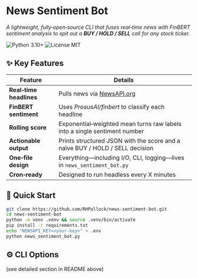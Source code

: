 # News Sentiment Bot

*A lightweight, fully‑open‑source CLI that fuses real‑time news with FinBERT sentiment analysis to spit out a **BUY / HOLD / SELL** call for any stock ticker.*

![Python 3.10+](https://img.shields.io/badge/python-3.10%2B-blue)
![License MIT](https://img.shields.io/badge/license-MIT-green)

## ✨ Key Features

| Feature | Details |
| --- | --- |
| **Real‑time headlines** | Pulls news via [NewsAPI.org](https://newsapi.org) |
| **FinBERT sentiment** | Uses *ProsusAI/finbert* to classify each headline |
| **Rolling score** | Exponential‑weighted mean turns raw labels into a single sentiment number |
| **Actionable output** | Prints structured JSON with the score and a naïve BUY / HOLD / SELL decision |
| **One‑file design** | Everything—including I/O, CLI, logging—lives in `news_sentiment_bot.py` |
| **Cron‑ready** | Designed to run headless every X minutes |

## 🚀 Quick Start

```bash
git clone https://github.com/RHPallock/news-sentiment-bot.git
cd news-sentiment-bot
python -m venv .venv && source .venv/bin/activate
pip install -r requirements.txt
echo "NEWSAPI_KEY=<your-key>" > .env
python news_sentiment_bot.py
```

## ⚙️ CLI Options
(see detailed section in README above)
